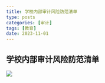 ```yaml
---
title: 学校内部审计风险防范清单
type: posts
categories: [审计]
tags: [教育]
date: 2023-11-01
---
```

## 学校内部审计风险防范清单

![](https://img.richfan.site/audit/学校内部审计风险防范清单.png)